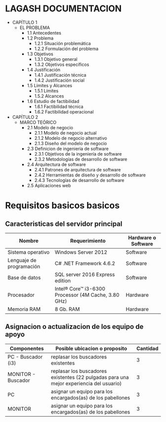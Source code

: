 # LAGASH DOCUMENTACION

- CAPÍTULO 1
  - EL PROBLEMA
    - 1.1  Antecedentes
    - 1.2 Problema
      - 1.2.1 Situación problemática
      - 1.2.2 Formulación del problema
    - 1.3 Objetivos
      - 1.3.1 Objetivo general
      - 1.3.2 Objetivos específicos
    - 1.4 Justificación
      - 1.4.1 Justificación técnica
      - 1.4.2 Justificación social
    - 1.5  Límites y Alcances
      - 1.5.1 Límites
      - 1.5.2 Alcances
    - 1.6 Estudio de factibilidad
      - 1.6.1	Factibilidad técnica
      - 1.6.2	Factibilidad operacional
- CAPÍTULO 2
  - MARCO TEÓRICO
    - 2.1 Modelo de negocio
      - 2.1.1 Modelo de negocio actual
      - 2.1.2 Modelo de negocio alternativo
      - 2.1.3 Diseño del modelo de negocio
    - 2.3 Definicion de ingenieria de software
      - 2.3.1 Objetivos de la ingeniería de software
      - 2.3.2 Metodologías de desarrollo de software
    - 2.4 Arquitectura de software
      - 2.4.1 Patrones de arquitectura de software
      - 2.4.2 Herramientas de diseño y desarrollo de software
      - 2.4.3 Tecnologías de desarrollo de software
    - 2.5 Aplicaciones web

# Requisitos basicos basicos

## Caracteristicas del servidor principal

| Nombre                   | Requerimiento                                        | Hardware o Software |
|--------------------------|------------------------------------------------------|---------------------|
| Sistema operativo        | Windows Server 2012                                  | Software            |
| Lenguaje de programación | C# .NET Framework 4.6.2                              | Software            |
| Base de datos            | SQL server 2016 Express edition                      |	Software            |
| Procesador               | Intel® Core™ i3-6300 Processor (4M Cache, 3.80 GHz)  | Hardware            |
| Memoria RAM	             | 8 Gb. RAM                                            |	Hardware            |

## Asignacion o actualizacion de los equipo de apoyo

| Componentes        | Posible ubicacion o proposito                                                            | Cantidad |
|--------------------|------------------------------------------------------------------------------------------|----------|
| PC - Buscador (i3) | replasar los buscadores existentes                                                       | 3        |
| MONITOR - Buscador | replasar los buscadores existentes (22 pulgadas para una mejor experiencia del usuario)  | 3        |
| PC                 | asignar un equipo para los encargados(as) de los pabellones                              | 3        |
| MONITOR            | asignar un equipo para los encargados(as) de los pabellones                              | 3        |
